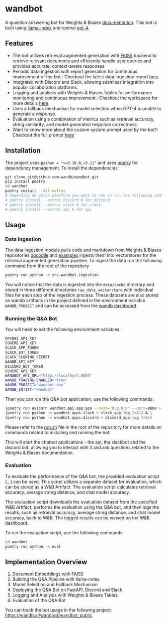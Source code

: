 # wandbot

A question answering bot for Weights & Biases [documentation](https://docs.wandb.ai/).
This bot is built using [llama-index](https://gpt-index.readthedocs.io/en/stable/) and openai [gpt-4](https://openai.com/research/gpt-4).

## Features

- The bot utilizes retrieval augmented generation with [FAISS](https://github.com/facebookresearch/faiss) backend to retrieve relevant documents and efficiently handle user queries and provides accurate, context-aware responses
- Periodic data ingestion with report generation for continuous improvement of the bot.: Checkout the latest data ingestion report [here](https://wandb.ai/wandbot/wandbot-dev/reportlist)
- Integrated with Discord and Slack, allowing seamless integration into popular collaboration platforms.
- Logging and analysis with Weights & Biases Tables for performance monitoring and continuous improvement.: Checkout the workspace for more details [here](https://wandb.ai/wandbot/wandbot_public)
- Uses a fallback mechanism for model selection when GPT-4 is unable to generate a response.
- Evaluation using a combination of metrics such as retrieval accuracy, string similarity, and model-generated response correctness
- Want to know more about the custom system prompt used by the bot?: Checkout the full prompt [here](data/prompts/chat_prompt.json)

## Installation

The project uses `python = ">=3.10.0,<3.11"` and uses [poetry](https://python-poetry.org/) for dependency management. To install the dependencies:

```bash
git clone git@github.com:wandb/wandbot.git
pip install poetry
cd wandbot
poetry install --all-extras
# Depending on which platform you want to run on run the following command:
# poetry install --extras discord # for discord
# poetry install --extras slack # for slack
# poetry install --extras api # for api
```

## Usage

### Data Ingestion

The data ingestion module pulls code and markdown from Weights & Biases repositories [docodile](https://github.com/wandb/docodile) and [examples](https://github.com/wandb/examples) ingests them into vectorstores for the retrieval augmented generation pipeline.
To ingest the data run the following command from the root of the repository
```bash
poetry run python -m src.wandbot.ingestion
```
You will notice that the data is ingested into the `data/cache` directory and stored in three different directories `raw_data`, `vectorstore` with individual files for each step of the ingestion process.
These datasets are also stored as wandb artifacts in the project defined in the environment variable `WANDB_PROJECT` and can be accessed from the [wandb dashboard](https://wandb.ai/wandb/wandbot-dev).


### Running the Q&A Bot

You will need to set the following environment variables:

```bash
OPENAI_API_KEY
COHERE_API_KEY
SLACK_APP_TOKEN
SLACK_BOT_TOKEN
SLACK_SIGNING_SECRET
WANDB_API_KEY
DISCORD_BOT_TOKEN
COHERE_API_KEY
WANDBOT_API_URL="http://localhost:8000"
WANDB_TRACING_ENABLED="true"
WANDB_PROJECT="wandbot-dev"
WANDB_ENTITY="wandbot"
```

Then you can run the Q&A bot application, use the following commands:

```bash
(poetry run uvicorn wandbot.api.app:app --host="0.0.0.0" --port=8000 > api.log 2>&1) & \
(poetry run python -m wandbot.apps.slack > slack_app.log 2>&1) & \
(poetry run python -m wandbot.apps.discord > discord_app.log 2>&1)
```

Please refer to the [run.sh](./run.sh) file in the root of the repository for more details on commands related to installing and running the bot.

This will start the chatbot applications - the api, the slackbot and the discord bot, allowing you to interact with it and ask questions related to the Weights & Biases documentation.

### Evaluation

To evaluate the performance of the Q&A bot, the provided evaluation script (…) can be used. This script utilizes a separate dataset for evaluation, which can be stored as a W&B Artifact. The evaluation script calculates retrieval accuracy, average string distance, and chat model accuracy.

The evaluation script downloads the evaluation dataset from the specified W&B Artifact, performs the evaluation using the Q&A bot, and then logs the results, such as retrieval accuracy, average string distance, and chat model accuracy, back to W&B. The logged results can be viewed on the W&B dashboard.

To run the evaluation script, use the following commands:

```bash
cd wandbot
poetry run python -m eval
```

## Implementation Overview

1. Document Embeddings with FAISS
2. Building the Q&A Pipeline with llama-index
3. Model Selection and Fallback Mechanism
4. Deploying the Q&A Bot on FastAPI, Discord and Slack
5. Logging and Analysis with Weights & Biases Tables
6. Evaluation of the Q&A Bot

You can track the bot usage in the following project:
https://wandb.ai/wandbot/wandbot_public
